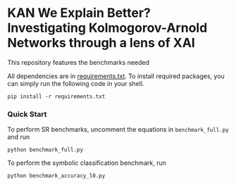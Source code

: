 # KAN We Explain Better? Investigating Kolmogorov-Arnold Networks through a lens of XAI

This repository features the benchmarks needed 



All dependencies are in [requirements.txt](requirements.txt). 
To install required packages, you can simply run the following code in your shell.
```
pip install -r requirements.txt
```

### Quick Start

To perform SR benchmarks, uncomment the equations in ```benchmark_full.py``` and run
```batch
python benchmark_full.py
```
To perform the symbolic classification benchmark, run
```batch
python benchmark_accuracy_l0.py
```
